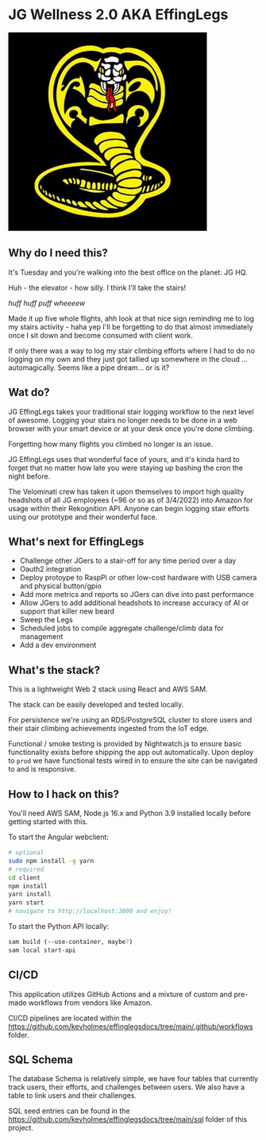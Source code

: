 # JG Wellness 2.0 AKA EffingLegs

![sweep the leg](https://github.com/kevholmes/effinglegsdocs/blob/main/cobra_kai.jpeg)

## Why do I need this?

It's Tuesday and you're walking into the best office on the planet:
JG HQ.

Huh - the elevator - how silly. I think I'll take the stairs!

*huff* *huff* *puff* *wheeeew*

Made it up five whole flights, ahh look at that nice sign reminding me
to log my stairs activity - haha yep I'll be forgetting to do that
almost immediately once I sit down and become consumed with client work.

If only there was a way to log my stair climbing efforts where I had
to do no logging on my own and they just got tallied up somewhere in the cloud
... automagically. Seems like a pipe dream... or is it?

## Wat do?

JG EffingLegs takes your traditional stair logging workflow to the
next level of awesome. Logging your stairs no longer needs to be done
in a web browser with your smart device or at your desk once you're done
climbing.

Forgetting how many flights you climbed no longer is an issue.

JG EffingLegs uses that wonderful face of yours, and it's kinda
hard to forget that no matter how late you were staying up bashing
the cron the night before.

The Velominati crew has taken it upon themselves to import high
quality headshots of all JG employees (~96 or so as of 3/4/2022)
into Amazon for usage within their Rekognition API. Anyone
can begin logging stair efforts using our prototype and their
wonderful face.

## What's next for EffingLegs

* Challenge other JGers to a stair-off for any time period over a day
* Oauth2 integration
* Deploy protoype to RaspPi or other low-cost hardware with USB camera and physical button/gpio
* Add more metrics and reports so JGers can dive into past performance
* Allow JGers to add additional headshots to increase accuracy of AI or support that killer new beard
* Sweep the Legs
* Scheduled jobs to compile aggregate challenge/climb data for management
* Add a dev environment

## What's the stack?

This is a lightweight Web 2 stack using React and AWS SAM.

The stack can be easily developed and tested locally.

For persistence we're using an RDS/PostgreSQL cluster to store users
and their stair climbing achievements ingested from the IoT edge.

Functional / smoke testing is provided by Nightwatch.js
to ensure basic functionality exists before shipping
the app out automatically. Upon deploy to `prod` we
have functional tests wired in to ensure the site
can be navigated to and is responsive.

## How to I hack on this?

You'll need AWS SAM, Node.js 16.x and Python 3.9 installed locally before getting
started with this.

To start the Angular webclient:

```bash
# optional
sudo npm install -g yarn
# required
cd client
npm install
yarn install
yarn start
# navigate to http://localhost:3000 and enjoy!
```

To start the Python API locally:

```bash
sam build (--use-container, maybe?)
sam local start-api
```

## CI/CD

This application utilizes GitHub Actions and a mixture of custom
and pre-made workflows from vendors like Amazon.

CI/CD pipelines are located within the <https://github.com/kevholmes/effinglegsdocs/tree/main/.github/workflows> folder.

## SQL Schema

The database Schema is relatively simple, we have four tables
that currently track users, their efforts, and challenges
between users. We also have a table to link users and their challenges.

SQL seed entries can be found in the <https://github.com/kevholmes/effinglegsdocs/tree/main/sql> folder of this project.

